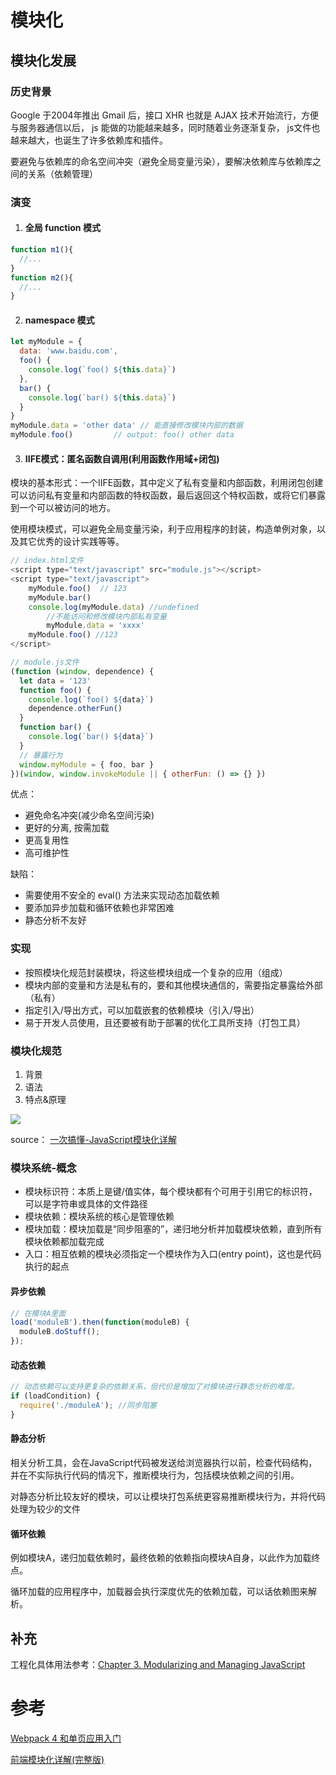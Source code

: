 # 模块化

## 模块化发展

### 历史背景

Google 于2004年推出 Gmail 后，接口 XHR 也就是 AJAX 技术开始流行，方便与服务器通信以后， js 能做的功能越来越多，同时随着业务逐渐复杂， js文件也越来越大，也诞生了许多依赖库和插件。

要避免与依赖库的命名空间冲突（避免全局变量污染），要解决依赖库与依赖库之间的关系（依赖管理）

### 演变

1. #### 全局 function 模式

```js
function m1(){
  //...
}
function m2(){
  //...
}
```

2. #### namespace 模式

```js
let myModule = {
  data: 'www.baidu.com',
  foo() {
    console.log(`foo() ${this.data}`)
  },
  bar() {
    console.log(`bar() ${this.data}`)
  }
}
myModule.data = 'other data' // 能直接修改模块内部的数据
myModule.foo()         // output: foo() other data
```

3. #### IIFE模式：匿名函数自调用(利用函数作用域+闭包)

模块的基本形式：一个IIFE函数，其中定义了私有变量和内部函数，利用闭包创建可以访问私有变量和内部函数的特权函数，最后返回这个特权函数，或将它们暴露到一个可以被访问的地方。

使用模块模式，可以避免全局变量污染，利于应用程序的封装，构造单例对象，以及其它优秀的设计实践等等。

```js
// index.html文件
<script type="text/javascript" src="module.js"></script>
<script type="text/javascript">
    myModule.foo()	// 123
    myModule.bar()
    console.log(myModule.data) //undefined 
		//不能访问和修改模块内部私有变量
		myModule.data = 'xxxx'
    myModule.foo() //123
</script>
```

```js
// module.js文件
(function (window, dependence) {
  let data = '123'
  function foo() {
    console.log(`foo() ${data}`)
    dependence.otherFun()
  }
  function bar() {
    console.log(`bar() ${data}`)
  }
  // 暴露行为
  window.myModule = { foo, bar }
})(window, window.invokeModule || { otherFun: () => {} })
```

优点：

- 避免命名冲突(减少命名空间污染)
- 更好的分离, 按需加载
- 更高复用性
- 高可维护性

缺陷：

- 需要使用不安全的 eval() 方法来实现动态加载依赖
- 要添加异步加载和循环依赖也非常困难
- 静态分析不友好

### 实现

- 按照模块化规范封装模块，将这些模块组成一个复杂的应用（组成）
- 模块内部的变量和方法是私有的，要和其他模块通信的，需要指定暴露给外部（私有）
- 指定引入/导出方式，可以加载嵌套的依赖模块（引入/导出）
- 易于开发人员使用，且还要被有助于部署的优化工具所支持（打包工具）

### 模块化规范

1. 背景
2. 语法
3. 特点&原理

![](https://cdn.jsdelivr.net/gh/lins403/assetsSpace/vuepress/img/js_modules.png)

source： [一次搞懂-JavaScript模块化详解](https://segmentfault.com/a/1190000040001687)

### 模块系统-概念

- 模块标识符：本质上是键/值实体，每个模块都有个可用于引用它的标识符，可以是字符串或具体的文件路径
- 模块依赖：模块系统的核心是管理依赖
- 模块加载：模块加载是“同步阻塞的”，递归地分析并加载模块依赖，直到所有模块依赖都加载完成
- 入口：相互依赖的模块必须指定一个模块作为入口(entry point)，这也是代码执行的起点

#### 异步依赖

```js
// 在模块A里面 
load('moduleB').then(function(moduleB) {
  moduleB.doStuff();
});
```

#### 动态依赖

```js
// 动态依赖可以支持更复杂的依赖关系，但代价是增加了对模块进行静态分析的难度。
if (loadCondition) {
  require('./moduleA');	//同步阻塞
}
```

#### 静态分析

相关分析工具，会在JavaScript代码被发送给浏览器执行以前，检查代码结构，并在不实际执行代码的情况下，推断模块行为，包括模块依赖之间的引用。

对静态分析比较友好的模块，可以让模块打包系统更容易推断模块行为，并将代码处理为较少的文件

#### 循环依赖

例如模块A，递归加载依赖时，最终依赖的依赖指向模块A自身，以此作为加载终点。

循环加载的应用程序中，加载器会执行深度优先的依赖加载，可以话依赖图来解析。

## 补充

工程化具体用法参考：[Chapter 3. Modularizing and Managing JavaScript](https://www.oreilly.com/library/view/modern-javascript/9781491971420/ch03.html)

# 参考

[Webpack 4 和单页应用入门](https://juejin.cn/post/6844903650939109384)

[前端模块化详解(完整版)](https://juejin.cn/post/6844903744518389768)
